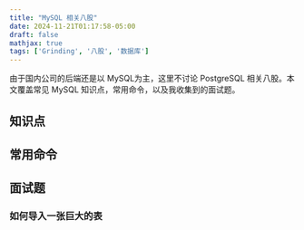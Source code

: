 ```yaml
---
title: "MySQL 相关八股"
date: 2024-11-21T01:17:58-05:00
draft: false
mathjax: true
tags: ['Grinding', '八股', '数据库']
---
```


由于国内公司的后端还是以 MySQL为主，这里不讨论 PostgreSQL 相关八股。本文覆盖常见 MySQL 知识点，常用命令，以及我收集到的面试题。

## 知识点

## 常用命令

## 面试题

### 如何导入一张巨大的表
